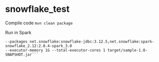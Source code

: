 # snowflake_test

Compile code
```mvn clean package```

Run in Spark
```spark-submit --class TestSnowflake --master spark://<host>:7077 
--packages net.snowflake:snowflake-jdbc:3.12.5,net.snowflake:spark-snowflake_2.12:2.8.4-spark_3.0 
--executor-memory 1G --total-executor-cores 1 target/sample-1.0-SNAPSHOT.jar```
